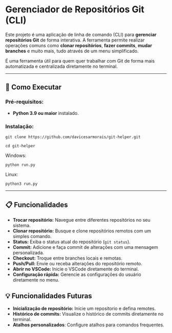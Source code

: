 # Gerenciador de Repositórios Git (CLI)

Este projeto é uma aplicação de linha de comando (CLI) para **gerenciar repositórios Git** de forma interativa. A ferramenta permite realizar operações comuns como **clonar repositórios**, **fazer commits**, **mudar branches** e muito mais, tudo através de um menu simplificado.

É uma ferramenta útil para quem quer trabalhar com Git de forma mais automatizada e centralizada diretamente no terminal.

---

## 🚀 Como Executar

### Pré-requisitos:

- **Python 3.9 ou maior** instalado.

### Instalação:
```
git clone https://github.com/davicesarmorais/git-helper.git
```
```
cd git-helper
```

Windows:
```
python run.py
```

Linux:
```
python3 run.py
```

---

## 📋 Funcionalidades

- **Trocar repositório:** Navegue entre diferentes repositórios no seu sistema.
- **Clonar repositório:** Busque e clone repositórios remotos com um simples comando.
- **Status:** Exiba o status atual do repositório (`git status`).
- **Commit:** Adicione e faça commit de alterações com uma mensagem personalizada.
- **Checkout:** Troque entre branches locais e remotas.
- **Push/Pull:** Envie ou receba alterações do repositório remoto.
- **Abrir no VSCode:** Inicie o VSCode diretamente do terminal.
- **Configuração rápida:** Gerencie as configurações do usuário diretamente no menu.

## 💡 Funcionalidades Futuras
- **Inicialização de repositório:** Inicie um repositorio e defina remotes.
- **Histórico de commits:** Visualize o histórico de commits diretamente no terminal.
- **Atalhos personalizados**: Configure atalhos para comandos frequentes.